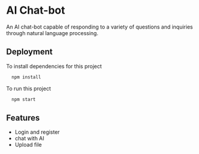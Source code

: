 
# AI Chat-bot

An AI chat-bot capable of responding to a variety of questions and inquiries through natural language processing.


## Deployment

To install dependencies for this project

```bash
  npm install
```

To run this project

```bash
  npm start
```


## Features

- Login and register
- chat with AI
- Upload file


